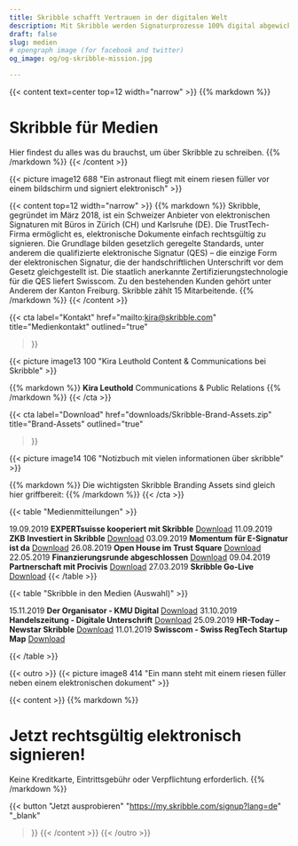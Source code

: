 ```yaml
---
title: Skribble schafft Vertrauen in der digitalen Welt
description: Mit Skribble werden Signaturprozesse 100% digital abgewickelt, basierend auf der qualifizierten elektronischen Signatur “QES” - die e-Unterschrift, die vor Schweizer und EU Gesetz der handschriftlichen Unterschrift gleichgestellt ist.
draft: false
slug: medien
# opengraph image (for facebook and twitter)
og_image: og/og-skribble-mission.jpg

---
```


{{< content text=center top=12 width="narrow" >}}
{{% markdown %}}
# Skribble für Medien
Hier findest du alles was du brauchst, um über Skribble zu schreiben.
{{% /markdown %}}
{{< /content >}}

{{< picture image12 688 "Ein astronaut fliegt mit einem riesen füller vor einem bildschirm und signiert elektronisch" >}}

{{< content top=12 width="narrow" >}}
{{% markdown %}}
Skribble, gegründet im März 2018, ist ein Schweizer Anbieter von elektronischen Signaturen mit Büros in Zürich (CH) und Karlsruhe (DE). Die TrustTech-Firma ermöglicht es, elektronische Dokumente einfach rechtsgültig zu signieren. Die Grundlage bilden gesetzlich geregelte Standards, unter anderem die qualifizierte elektronische Signatur (QES) – die einzige Form der elektronischen Signatur, die der handschriftlichen Unterschrift vor dem Gesetz gleichgestellt ist. Die staatlich anerkannte Zertifizierungstechnologie für die QES liefert Swisscom. Zu den bestehenden Kunden gehört unter Anderem der Kanton Freiburg. Skribble zählt 15 Mitarbeitende.
{{% /markdown %}}
{{< /content >}}

{{< cta
  label="Kontakt"
  href="mailto:kira@skribble.com"
  title="Medienkontakt"
  outlined="true"
>}}

{{< picture image13 100 "Kira Leuthold Content & Communications bei Skribble" >}}

{{% markdown %}}
**Kira Leuthold**
Communications & Public Relations
{{% /markdown %}}
{{< /cta >}}

{{< cta
  label="Download"
  href="downloads/Skribble-Brand-Assets.zip"
  title="Brand-Assets"
  outlined="true"
>}}

{{< picture image14 106 "Notizbuch mit vielen informationen über skribble" >}}

{{% markdown %}}
Die wichtigsten Skribble Branding Assets sind gleich hier griffbereit:
{{% /markdown %}}
{{< /cta >}}

{{< table "Medienmitteilungen" >}}
<tr>
  <td>19.09.2019</td>
  <td><strong>EXPERTsuisse kooperiert mit Skribble</strong></td>
  <td>
    <a href="downloads/20190919-Medienmitteilung-EXPERTsuisse-kooperiert-mit-Skribble.pdf" target="_blank">Download</a>
  </td>
</tr>
<tr>
  <td>11.09.2019</td>
  <td><strong>ZKB Investiert in Skribble</strong></td>
  <td>
    <a href="downloads/20190911-Medienmitteilung-ZKB-investiert-in-Skribble.pdf" target="_blank">Download</a>
  </td>
</tr>
<tr>
  <td>03.09.2019</td>
  <td><strong>Momentum für E-Signatur ist da</strong></td>
  <td>
    <a href="downloads/20190903-Das-Momentum-für-die-elektronische-Signatur-ist-da.pdf" target="_blank">Download</a>
  </td>
</tr>
<tr>
  <td>26.08.2019</td>
  <td><strong>Open House im Trust Square</strong></td>
  <td>
    <a href="downloads/20190826-Digitaltag-im-Trust-Square-mit-Skribble.pdf" target="_blank">Download</a>
  </td>
</tr>
<tr>
  <td>22.05.2019</td>
  <td><strong>Finanzierungsrunde abgeschlossen</strong></td>
  <td>
    <a href="downloads/20190522-medienmitteilung-skribble-abschluss-finanzierungsrunde.pdf" target="_blank">Download</a>
  </td>
</tr>
<tr>
  <td>09.04.2019</td>
  <td><strong>Partnerschaft mit Procivis</strong></td>
  <td>
    <a href="downloads/20190409-press-release-procivis-skribble-collaboration.pdf" target="_blank">Download</a>
  </td>
</tr>
<tr>
  <td style="width:10%;">27.03.2019</td>
  <td style="width:80%;"><strong>Skribble Go-Live</strong></td>
  <td style="width:10%;">
    <a href="downloads/20190327-medienmitteilung-skribble-go-live.pdf" target="_blank">Download</a>
  </td>
</tr>
{{< /table >}}


{{< table "Skribble in den Medien (Auswahl)" >}}
<tr>
  <td style="width:10%;">15.11.2019</td>
  <td style="width:80%;"><strong>Der Organisator - KMU Digital</strong></td>
  <td style="width:10%;">
    <a href="downloads/20191115_Der_Organisator_Skribble.pdf" target="_blank">Download</a>
  </td>
</tr>
<tr>
  <td>31.10.2019</td>
  <td><strong>Handelszeitung - Digitale Unterschrift</strong></td>
  <td>
    <a href="downloads/20191031-Handelzeitung.pdf" target="_blank">Download</a>
  </td>
</tr>
<tr>
  <td>25.09.2019</td>
  <td><strong>HR-Today – Newstar Skribble</strong></td>
  <td>
    <a href="downloads/20190925_HRToday_Skribble.pdf" target="_blank">Download</a>
  </td>
</tr>
<tr>
  <td>11.01.2019</td>
  <td><strong>Swisscom - Swiss RegTech Startup Map</strong></td>
  <td>
    <a href="downloads/20190111_Swisscom_RegTechMap_Skribble.pdf" target="_blank">Download</a>
  </td>
</tr>

{{< /table >}}

[//]: # (--------------------------------------------------------------------------------------------------------------)

{{< outro >}}
{{< picture image8 414 "Ein mann steht mit einem riesen füller neben einem elektronischen dokument" >}}

{{< content >}}
{{% markdown %}}
# Jetzt rechtsgültig elektronisch signieren!
Keine Kreditkarte, Eintrittsgebühr oder
Verpflichtung erforderlich.
{{% /markdown %}}

{{< button
  "Jetzt ausprobieren"
  "https://my.skribble.com/signup?lang=de"
  "_blank"
>}}
{{< /content >}}
{{< /outro >}}
